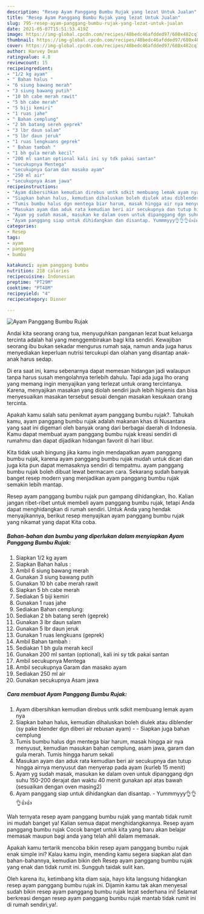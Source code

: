 ```yaml
---
description: "Resep Ayam Panggang Bumbu Rujak yang lezat Untuk Jualan"
title: "Resep Ayam Panggang Bumbu Rujak yang lezat Untuk Jualan"
slug: 795-resep-ayam-panggang-bumbu-rujak-yang-lezat-untuk-jualan
date: 2021-05-07T15:51:53.419Z
image: https://img-global.cpcdn.com/recipes/48bedc46afdded97/680x482cq70/ayam-panggang-bumbu-rujak-foto-resep-utama.jpg
thumbnail: https://img-global.cpcdn.com/recipes/48bedc46afdded97/680x482cq70/ayam-panggang-bumbu-rujak-foto-resep-utama.jpg
cover: https://img-global.cpcdn.com/recipes/48bedc46afdded97/680x482cq70/ayam-panggang-bumbu-rujak-foto-resep-utama.jpg
author: Harvey Dean
ratingvalue: 4.8
reviewcount: 15
recipeingredient:
- "1/2 kg ayam"
- " Bahan halus "
- "6 siung bawang merah"
- "3 siung bawang putih"
- "10 bh cabe merah rawit"
- "5 bh cabe merah"
- "5 biji kemiri"
- "1 ruas jahe"
- " Bahan cemplung"
- "2 bh batang sereh geprek"
- "3 lbr daun salam"
- "5 lbr daun jeruk"
- "1 ruas lengkuans geprek"
- " Bahan tambah "
- "1 bh gula merah kecil"
- "200 ml santan optional kali ini sy tdk pakai santan"
- "secukupnya Mentega"
- "secukupnya Garam dan masako ayam"
- "250 ml air"
- "secukupnya Asam jawa"
recipeinstructions:
- "Ayam dibersihkan kemudian direbus untk sdkit membuang lemak ayam nya"
- "Siapkan bahan halus, kemudian dihaluskan boleh diulek atau diblender (sy pake blender dgn diberi air rebusan ayam)  Siapkan juga bahan cemplung"
- "Tumis bumbu halus dgn mentega biar harum, masak hingga air nya menyusut, kemudian masukan bahan cemplung, asam jawa, garam dan gula merah. Tumis hingga harum sekali"
- "Masukan ayam dan aduk rata kemudian beri air secukupnya dan tutup hingga airnya menyusut dan menyerap pada ayam (kurleb 15 menit)"
- "Ayam yg sudah masak, masukan ke dalam oven untuk dipanggang dgn suhu 150-200 derajat dan waktu 40 menit gunakan api atas bawah (sesuaikan dengan oven masing2)"
- "Ayam panggang siap untuk dihidangkan dan disantap. Yummmyyy👌👌👌👍👍"
categories:
- Resep
tags:
- ayam
- panggang
- bumbu

katakunci: ayam panggang bumbu 
nutrition: 218 calories
recipecuisine: Indonesian
preptime: "PT29M"
cooktime: "PT48M"
recipeyield: "4"
recipecategory: Dinner

---
```



![Ayam Panggang Bumbu Rujak](https://img-global.cpcdn.com/recipes/48bedc46afdded97/680x482cq70/ayam-panggang-bumbu-rujak-foto-resep-utama.jpg)

Andai kita seorang orang tua, menyuguhkan panganan lezat buat keluarga tercinta adalah hal yang menggembirakan bagi kita sendiri. Kewajiban seorang ibu bukan sekadar mengurus rumah saja, namun anda juga harus menyediakan keperluan nutrisi tercukupi dan olahan yang disantap anak-anak harus sedap.

Di era  saat ini, kamu sebenarnya dapat memesan hidangan jadi walaupun tanpa harus susah mengolahnya terlebih dahulu. Tapi ada juga lho orang yang memang ingin menyajikan yang terlezat untuk orang tercintanya. Karena, menyajikan masakan yang diolah sendiri jauh lebih higienis dan bisa menyesuaikan masakan tersebut sesuai dengan masakan kesukaan orang tercinta. 



Apakah kamu salah satu penikmat ayam panggang bumbu rujak?. Tahukah kamu, ayam panggang bumbu rujak adalah makanan khas di Nusantara yang saat ini digemari oleh banyak orang dari berbagai daerah di Indonesia. Kamu dapat membuat ayam panggang bumbu rujak kreasi sendiri di rumahmu dan dapat dijadikan hidangan favorit di hari libur.

Kita tidak usah bingung jika kamu ingin mendapatkan ayam panggang bumbu rujak, karena ayam panggang bumbu rujak mudah untuk dicari dan juga kita pun dapat memasaknya sendiri di tempatmu. ayam panggang bumbu rujak boleh dibuat lewat bermacam cara. Sekarang sudah banyak banget resep modern yang menjadikan ayam panggang bumbu rujak semakin lebih mantap.

Resep ayam panggang bumbu rujak pun gampang dihidangkan, lho. Kalian jangan ribet-ribet untuk membeli ayam panggang bumbu rujak, tetapi Anda dapat menghidangkan di rumah sendiri. Untuk Anda yang hendak menyajikannya, berikut resep menyajikan ayam panggang bumbu rujak yang nikamat yang dapat Kita coba.

<!--inarticleads1-->

##### Bahan-bahan dan bumbu yang diperlukan dalam menyiapkan Ayam Panggang Bumbu Rujak:

1. Siapkan 1/2 kg ayam
1. Siapkan  Bahan halus :
1. Ambil 6 siung bawang merah
1. Gunakan 3 siung bawang putih
1. Gunakan 10 bh cabe merah rawit
1. Siapkan 5 bh cabe merah
1. Sediakan 5 biji kemiri
1. Gunakan 1 ruas jahe
1. Sediakan  Bahan cemplung:
1. Sediakan 2 bh batang sereh (geprek)
1. Gunakan 3 lbr daun salam
1. Gunakan 5 lbr daun jeruk
1. Gunakan 1 ruas lengkuans (geprek)
1. Ambil  Bahan tambah :
1. Sediakan 1 bh gula merah kecil
1. Gunakan 200 ml santan (optional), kali ini sy tdk pakai santan
1. Ambil secukupnya Mentega
1. Ambil secukupnya Garam dan masako ayam
1. Sediakan 250 ml air
1. Gunakan secukupnya Asam jawa




<!--inarticleads2-->

##### Cara membuat Ayam Panggang Bumbu Rujak:

1. Ayam dibersihkan kemudian direbus untk sdkit membuang lemak ayam nya
1. Siapkan bahan halus, kemudian dihaluskan boleh diulek atau diblender (sy pake blender dgn diberi air rebusan ayam) -  - Siapkan juga bahan cemplung
1. Tumis bumbu halus dgn mentega biar harum, masak hingga air nya menyusut, kemudian masukan bahan cemplung, asam jawa, garam dan gula merah. Tumis hingga harum sekali
1. Masukan ayam dan aduk rata kemudian beri air secukupnya dan tutup hingga airnya menyusut dan menyerap pada ayam (kurleb 15 menit)
1. Ayam yg sudah masak, masukan ke dalam oven untuk dipanggang dgn suhu 150-200 derajat dan waktu 40 menit gunakan api atas bawah (sesuaikan dengan oven masing2)
1. Ayam panggang siap untuk dihidangkan dan disantap. - Yummmyyy👌👌👌👍👍




Wah ternyata resep ayam panggang bumbu rujak yang mantab tidak rumit ini mudah banget ya! Kalian semua dapat menghidangkannya. Resep ayam panggang bumbu rujak Cocok banget untuk kita yang baru akan belajar memasak maupun bagi anda yang telah ahli dalam memasak.

Apakah kamu tertarik mencoba bikin resep ayam panggang bumbu rujak enak simple ini? Kalau kamu ingin, mending kamu segera siapkan alat dan bahan-bahannya, kemudian bikin deh Resep ayam panggang bumbu rujak yang enak dan tidak rumit ini. Sungguh taidak sulit kan. 

Oleh karena itu, ketimbang kita diam saja, hayo kita langsung hidangkan resep ayam panggang bumbu rujak ini. Dijamin kamu tak akan menyesal sudah bikin resep ayam panggang bumbu rujak lezat sederhana ini! Selamat berkreasi dengan resep ayam panggang bumbu rujak mantab tidak rumit ini di rumah sendiri,ya!.

